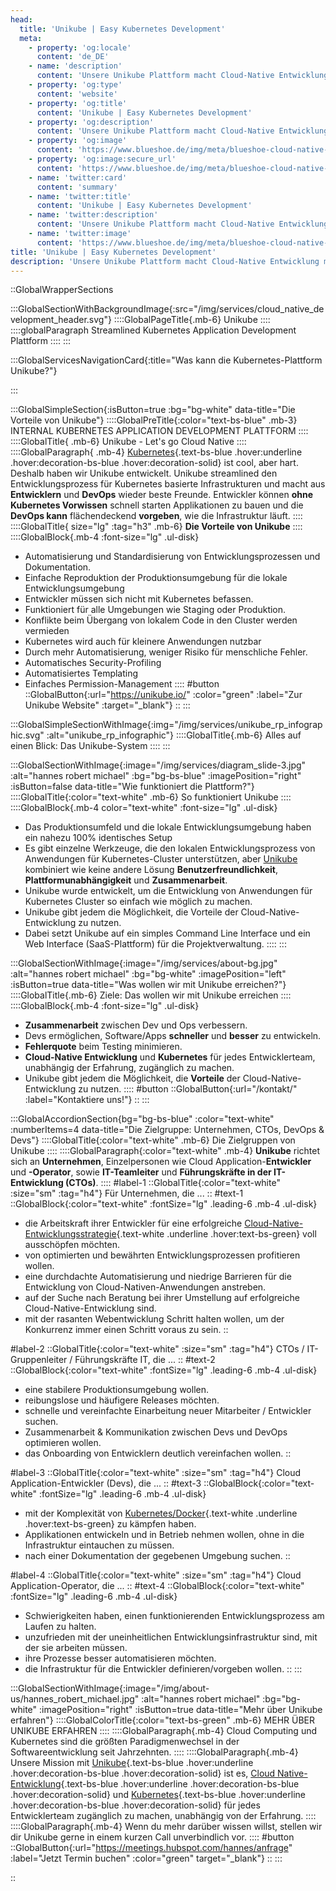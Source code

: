 ```yaml
---
head:
  title: 'Unikube | Easy Kubernetes Development'
  meta:
    - property: 'og:locale'
      content: 'de_DE'
    - name: 'description'
      content: 'Unsere Unikube Plattform macht Cloud-Native Entwicklung mit Kubernetes für jeden Entwickler zum Kinderspiel. ✅ Easy Kubernetes ✅ Fehlerfrei ✅ Self-Service'
    - property: 'og:type'
      content: 'website'
    - property: 'og:title'
      content: 'Unikube | Easy Kubernetes Development'
    - property: 'og:description'
      content: 'Unsere Unikube Plattform macht Cloud-Native Entwicklung mit Kubernetes für jeden Entwickler zum Kinderspiel. ✅ Easy Kubernetes ✅ Fehlerfrei ✅ Self-Service'
    - property: 'og:image'
      content: 'https://www.blueshoe.de/img/meta/blueshoe-cloud-native-devlopment.png'
    - property: 'og:image:secure_url'
      content: 'https://www.blueshoe.de/img/meta/blueshoe-cloud-native-devlopment.png'
    - name: 'twitter:card'
      content: 'summary'
    - name: 'twitter:title'
      content: 'Unikube | Easy Kubernetes Development'
    - name: 'twitter:description'
      content: 'Unsere Unikube Plattform macht Cloud-Native Entwicklung mit Kubernetes für jeden Entwickler zum Kinderspiel. ✅ Easy Kubernetes ✅ Fehlerfrei ✅ Self-Service'
    - name: 'twitter:image'
      content: 'https://www.blueshoe.de/img/meta/blueshoe-cloud-native-devlopment.png'
title: 'Unikube | Easy Kubernetes Development'
description: 'Unsere Unikube Plattform macht Cloud-Native Entwicklung mit Kubernetes für jeden Entwickler zum Kinderspiel. ✅ Easy Kubernetes ✅ Fehlerfrei ✅ Self-Service'
---
```


::GlobalWrapperSections

:::GlobalSectionWithBackgroundImage{:src="/img/services/cloud_native_development_header.svg"}
::::GlobalPageTitle{.mb-6}
Unikube
::::
::::globalParagraph
Streamlined Kubernetes Application Development Plattform
::::
:::

:::GlobalServicesNavigationCard{:title="Was kann die Kubernetes-Plattform Unikube?"}

:::

:::GlobalSimpleSection{:isButton=true :bg="bg-white" data-title="Die Vorteile von Unikube"}
::::GlobalPreTitle{:color="text-bs-blue" .mb-3}
INTERNAL KUBERNETES APPLICATION DEVELOPMENT PLATTFORM
::::
::::GlobalTitle{ .mb-6}
Unikube - Let's go Cloud Native
::::
::::GlobalParagraph{ .mb-4}
[Kubernetes](/blog/kubernetes-development/){.text-bs-blue .hover:underline .hover:decoration-bs-blue .hover:decoration-solid} ist cool, aber hart. Deshalb haben wir Unikube entwickelt. Unikube streamlined den Entwicklungsprozess für Kubernetes basierte Infrastrukturen und macht aus **Entwicklern** und **DevOps** wieder beste Freunde. Entwickler können **ohne Kubernetes Vorwissen** schnell starten Applikationen zu bauen und die **DevOps kann** flächendeckend **vorgeben**, wie die Infrastruktur läuft.
::::
::::GlobalTitle{ size="lg" :tag="h3" .mb-6}
**Die Vorteile von Unikube**
::::
::::GlobalBlock{.mb-4 :font-size="lg" .ul-disk}
- Automatisierung und Standardisierung von Entwicklungsprozessen und Dokumentation.
- Einfache Reproduktion der Produktionsumgebung für die lokale Entwicklungsumgebung
- Entwickler müssen sich nicht mit Kubernetes befassen.
- Funktioniert für alle Umgebungen wie Staging oder Produktion.
- Konflikte beim Übergang von lokalem Code in den Cluster werden vermieden
- Kubernetes wird auch für kleinere Anwendungen nutzbar
- Durch mehr Automatisierung, weniger Risiko für menschliche Fehler.
- Automatisches Security-Profiling
- Automatisiertes Templating
- Einfaches Permission-Management
::::
#button
::GlobalButton{:url="https://unikube.io/" :color="green" :label="Zur Unikube Website" :target="_blank"}
::
:::

:::GlobalSimpleSectionWithImage{:img="/img/services/unikube_rp_infographic.svg" :alt="unikube_rp_infographic"}
::::GlobalTitle{.mb-6}
Alles auf einen Blick: Das Unikube-System
::::
:::

:::GlobalSectionWithImage{:image="/img/services/diagram_slide-3.jpg" :alt="hannes robert michael" :bg="bg-bs-blue" :imagePosition="right" :isButton=false data-title="Wie funktioniert die Plattform?"}
::::GlobalTitle{:color="text-white" .mb-6}
So funktioniert Unikube
::::
::::GlobalBlock{.mb-4 color="text-white" :font-size="lg" .ul-disk}
- Das Produktionsumfeld und die lokale Entwicklungsumgebung haben ein nahezu 100% identisches Setup
- Es gibt einzelne Werkzeuge, die den lokalen Entwicklungsprozess von Anwendungen für Kubernetes-Cluster unterstützen, aber <a href="https://unikube.io/" class="text-white underline hover:text-bs-green" target="_blank">Unikube</a> kombiniert wie keine andere Lösung **Benutzerfreundlichkeit**, **Plattformunabhängigkeit** und **Zusammenarbeit**.
- Unikube wurde entwickelt, um die Entwicklung von Anwendungen für Kubernetes Cluster so einfach wie möglich zu machen.
- Unikube gibt jedem die Möglichkeit, die Vorteile der Cloud-Native-Entwicklung zu nutzen.
- Dabei setzt Unikube auf ein simples Command Line Interface und ein Web Interface (SaaS-Plattform) für die Projektverwaltung.
::::
:::

:::GlobalSectionWithImage{:image="/img/services/about-bg.jpg" :alt="hannes robert michael" :bg="bg-white" :imagePosition="left" :isButton=true data-title="Was wollen wir mit Unikube erreichen?"}
::::GlobalTitle{.mb-6}
Ziele: Das wollen wir mit Unikube erreichen
::::
::::GlobalBlock{.mb-4 :font-size="lg" .ul-disk}
- **Zusammenarbeit** zwischen Dev und Ops verbessern.
- Devs ermöglichen, Software/Apps **schneller** und **besser** zu entwickeln.
- **Fehlerquote** beim Testing minimieren.
- **Cloud-Native Entwicklung** und **Kubernetes** für jedes Entwicklerteam, unabhängig der Erfahrung, zugänglich zu machen.
- Unikube gibt jedem die Möglichkeit, die **Vorteile** der Cloud-Native-Entwicklung zu nutzen.
::::
#button
::GlobalButton{:url="/kontakt/" :label="Kontaktiere uns!"}
::
:::

:::GlobalAccordionSection{bg="bg-bs-blue" :color="text-white" :numberItems=4 data-title="Die Zielgruppe: Unternehmen, CTOs, DevOps & Devs"}
::::GlobalTitle{:color="text-white" .mb-6}
Die Zielgruppen von Unikube
::::
::::GlobalParagraph{:color="text-white" .mb-4}
**Unikube** richtet sich an **Unternehmen**, Einzelpersonen wie Cloud Application-**Entwickler** und **-Operator**, sowie **IT-Teamleiter** und **Führungskräfte in der IT-Entwicklung (CTOs)**.
::::
#label-1
::GlobalTitle{:color="text-white" :size="sm" :tag="h4"}
Für Unternehmen, die ...
::
#text-1
::GlobalBlock{:color="text-white" :fontSize="lg" .leading-6 .mb-4 .ul-disk}
- die Arbeitskraft ihrer Entwickler für eine erfolgreiche [Cloud-Native-Entwicklungsstrategie](/leistungen/cloud-native-development/){.text-white .underline .hover:text-bs-green} voll ausschöpfen möchten.
- von optimierten und bewährten Entwicklungsprozessen profitieren wollen.
- eine durchdachte Automatisierung und niedrige Barrieren für die Entwicklung von Cloud-Nativen-Anwendungen anstreben.
- auf der Suche nach Beratung bei ihrer Umstellung auf erfolgreiche Cloud-Native-Entwicklung sind.
- mit der rasanten Webentwicklung Schritt halten wollen, um der Konkurrenz immer einen Schritt voraus zu sein.
::

#label-2
::GlobalTitle{:color="text-white" :size="sm" :tag="h4"}
CTOs / IT-Gruppenleiter / Führungskräfte IT, die ...
::
#text-2
::GlobalBlock{:color="text-white" :fontSize="lg" .leading-6 .mb-4 .ul-disk}
- eine stabilere Produktionsumgebung wollen.
- reibungslose und häufigere Releases möchten.
- schnelle und vereinfachte Einarbeitung neuer Mitarbeiter / Entwickler suchen.
- Zusammenarbeit & Kommunikation zwischen Devs und DevOps optimieren wollen.
- das Onboarding von Entwicklern deutlich vereinfachen wollen.
::

#label-3
::GlobalTitle{:color="text-white" :size="sm" :tag="h4"}
Cloud Application-Entwickler (Devs), die ...
::
#text-3
::GlobalBlock{:color="text-white" :fontSize="lg" .leading-6 .mb-4 .ul-disk}
- mit der Komplexität von [Kubernetes/Docker](/leistungen/docker-kubernetes/){.text-white .underline .hover:text-bs-green} zu kämpfen haben.
- Applikationen entwickeln und in Betrieb nehmen wollen, ohne in die Infrastruktur eintauchen zu müssen.
- nach einer Dokumentation der gegebenen Umgebung suchen.
::

#label-4
::GlobalTitle{:color="text-white" :size="sm" :tag="h4"}
Cloud Application-Operator, die ...
::
#text-4
::GlobalBlock{:color="text-white" :fontSize="lg" .leading-6 .mb-4 .ul-disk}
- Schwierigkeiten haben, einen funktionierenden Entwicklungsprozess am Laufen zu halten.
- unzufrieden mit der uneinheitlichen Entwicklungsinfrastruktur sind, mit der sie arbeiten müssen.
- ihre Prozesse besser automatisieren möchten.
- die Infrastruktur für die Entwickler definieren/vorgeben wollen.
::
:::

:::GlobalSectionWithImage{:image="/img/about-us/hannes_robert_michael.jpg" :alt="hannes robert michael" :bg="bg-white" :imagePosition="right" :isButton=true data-title="Mehr über Unikube erfahren"}
::::GlobalColorTitle{:color="text-bs-green" .mb-6}
MEHR ÜBER UNIKUBE ERFAHREN
::::
::::GlobalParagraph{.mb-4}
Cloud Computing und Kubernetes sind die größten Paradigmenwechsel in der Softwareentwicklung seit Jahrzehnten.
::::
::::GlobalParagraph{.mb-4}
Unsere Mission mit [Unikube](https://unikube.io/){.text-bs-blue .hover:underline .hover:decoration-bs-blue .hover:decoration-solid} ist es, [Cloud Native-Entwicklung](/leistungen/cloud-native-development/){.text-bs-blue .hover:underline .hover:decoration-bs-blue .hover:decoration-solid} und [Kubernetes](/leistungen/docker-kubernetes/){.text-bs-blue .hover:underline .hover:decoration-bs-blue .hover:decoration-solid} für jedes Entwicklerteam zugänglich zu machen, unabhängig von der Erfahrung.
::::
::::GlobalParagraph{.mb-4}
Wenn du mehr darüber wissen willst, stellen wir dir Unikube gerne in einem kurzen Call unverbindlich vor.
::::
#button
::GlobalButton{:url="https://meetings.hubspot.com/hannes/anfrage" :label="Jetzt Termin buchen" :color="green" target="_blank"}
::
:::

::